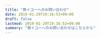 ```yaml
---
title: "質イコーへのお問い合わせ"
date: 2019-01-29T19:16:53+09:00
draft: false
lastmod: 2019-01-29T19:16:53+09:00
summary: "質イコーへのお問い合わせはこちらから"
---
```

